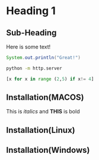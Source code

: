 # Heading 1
## Sub-Heading
Here is some text!

```java
System.out.println("Great!")
```

```bash
python -m http.server
```
```python
[x for x in range (2,5) if x!= 4]
```

## Installation(MACOS)
This is *italics* and **THIS** is bold
## Installation(Linux)
## Installation(Windows)

